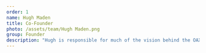 ```yaml
---
order: 1
name: Hugh Maden
title: Co-Founder
photo: /assets/team/Hugh Maden.png
group: Founder
description: "Hugh is responsible for much of the vision behind the OAX project. He has a strong commitment to the future of digital assets and a belief that access should be free and open to all. Hugh started his first business when he was 16, providing security services for companies in Australia. He has worked for various financial service firms (HSBC and AXA) building and designing their systems and security. Hugh is a co-founder of ANX International, one of the world’s largest blockchain solution providers. He currently serves on the senior management of a Hong Kong-based listed company."
---
```

